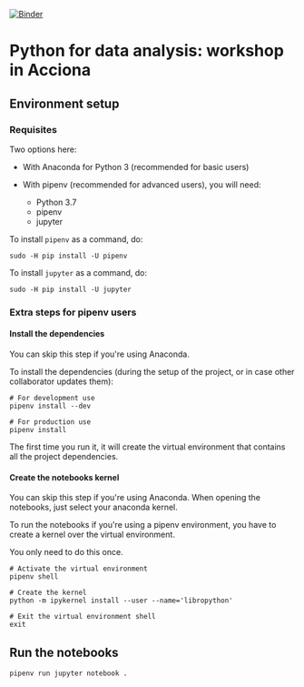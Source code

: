[![Binder](https://mybinder.org/badge_logo.svg)](https://mybinder.org/v2/gh/koldLight/acciona-python-workshop/master)

# Python for data analysis: workshop in Acciona

## Environment setup

### Requisites

Two options here:

* With Anaconda for Python 3 (recommended for basic users)
* With pipenv (recommended for advanced users), you will need:

  * Python 3.7
  * pipenv
  * jupyter

To install `pipenv` as a command, do:

```
sudo -H pip install -U pipenv
```

To install `jupyter` as a command, do:

```
sudo -H pip install -U jupyter
```

### Extra steps for pipenv users

#### Install the dependencies

You can skip this step if you're using Anaconda.

To install the dependencies (during the setup of the project, or in case other collaborator updates them):

```
# For development use
pipenv install --dev

# For production use
pipenv install
```

The first time you run it, it will create the virtual environment that contains all the project dependencies.

#### Create the notebooks kernel

You can skip this step if you're using Anaconda. When opening the notebooks, just select your anaconda kernel.

To run the notebooks if you're using a pipenv environment, you have to create a kernel over the virtual environment.

You only need to do this once.

```
# Activate the virtual environment
pipenv shell

# Create the kernel
python -m ipykernel install --user --name='libropython'

# Exit the virtual environment shell
exit
```

## Run the notebooks

```
pipenv run jupyter notebook .
```
